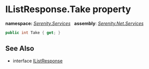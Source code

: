# IListResponse.Take property
**namespace:** *[Serenity.Services](../../README.md#serenity.services-namespace)*   **assembly**: *[Serenity.Net.Services](../../README.md)*

```csharp
public int Take { get; }
```

## See Also

* interface [IListResponse](../IListResponse.md)